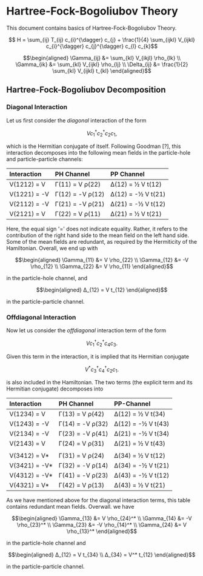 # Hartree-Fock-Bogoliubov Theory

This document contains basics of Hartree-Fock-Bogoliubov Theory.

```math
  H =  \sum_{ij} T_{ij} c_{i}^{\dagger} c_{j}
     + \frac{1}{4} \sum_{ijkl} V_{ijkl} c_{i}^{\dagger} c_{j}^{\dagger} c_{l} c_{k}
```

```math
\begin{aligned}
  \Gamma_{ij} &= \sum_{kl} V_{ikjl} \rho_{lk} \\
  \Gamma_{ik} &= \sum_{kl} V_{ijkl} \rho_{lj} \\
  \Delta_{ij} &= \frac{1}{2} \sum_{kl} V_{ijkl} t_{kl}
\end{aligned}
```



## Hartree-Fock-Bogoliubov Decomposition

### Diagonal Interaction
Let us first consider the *diagonal* interaction of the form
```math
  V c_{1}^{\dagger} c_{2}^{\dagger} c_{2} c_{1} ,
```
which is the Hermitian conjugate of itself. Following Goodman [?], this interaction decomposes into the following mean fields in the particle-hole and particle-particle channels:

| Interaction  | PH Channel       | PP Channel         |
|:------------ |:---------------- |:------------------ |
| V(1212) =  V | Γ(11) =  V ρ(22) | Δ(12) =  ½ V t(12) |
| V(1221) = -V | Γ(12) = -V ρ(12) | Δ(12) = -½ V t(21) |
| V(2112) = -V | Γ(21) = -V ρ(21) | Δ(21) = -½ V t(12) |
| V(2121) =  V | Γ(22) =  V ρ(11) | Δ(21) =  ½ V t(21) |

Here, the equal sign '=' does not indicate equality. Rather, it refers to the contribution of the right hand side to the mean field on the left hand side. Some of the mean fields are redundant, as required by the Hermiticity of the Hamiltonian. Overall, we end up with
```math
\begin{aligned}
\Gamma_{11} &=  V \rho_{22} \\
\Gamma_{12} &= -V \rho_{12} \\
\Gamma_{22} &=  V \rho_{11}
\end{aligned}
```
in the particle-hole channel, and 
```math
\begin{aligned}
Δ_{12} =  V t_{12}
\end{aligned}
```
in the particle-particle channel.

### Offdiagonal Interaction
Now let us consider the *offdiagonal* interaction term of the form
```math
  V c_{1}^{\dagger} c_{2}^{\dagger} c_{4} c_{3}.
```
Given this term in the interaction, it is implied that its Hermitian conjugate
```math
  V^{*} c_{3}^{\dagger} c_{4}^{\dagger} c_{2} c_{1}.
```
is also included in the Hamiltonian. The two terms (the explicit term and its Hermitian conjugate) decomposes into

| Interaction   | PH Channel       | PP-Channel         |
|:------------- |:---------------- |:------------------ |
| V(1234) =  V  | Γ(13) =  V ρ(42) | Δ(12) =  ½ V t(34) |
| V(1243) = -V  | Γ(14) = -V ρ(32) | Δ(12) = -½ V t(43) |
| V(2134) = -V  | Γ(23) = -V ρ(41) | Δ(21) = -½ V t(34) |
| V(2143) =  V  | Γ(24) =  V ρ(31) | Δ(21) =  ½ V t(43) |
|               |                  |                    |
| V(3412) =  V* | Γ(31) =  V ρ(24) | Δ(34) =  ½ V t(12) |
| V(3421) = -V* | Γ(32) = -V ρ(14) | Δ(34) = -½ V t(21) |
| V(4312) = -V* | Γ(41) = -V ρ(23) | Δ(43) = -½ V t(12) |
| V(4321) =  V* | Γ(42) =  V ρ(13) | Δ(43) =  ½ V t(21) |

As we have mentioned above for the diagonal interaction terms, this table contains redundant mean fields. Overwall. we have
```math
\begin{aligned}
\Gamma_{13} &=  V  \rho_{24}^* \\
\Gamma_{14} &= -V  \rho_{23}^* \\
\Gamma_{23} &= -V  \rho_{14}^* \\
\Gamma_{24} &=  V  \rho_{13}^*
\end{aligned}
```
in the particle-hole channel and
```math
\begin{aligned}
Δ_{12} =  V   t_{34} \\
Δ_{34} =  V^* t_{12}
\end{aligned}
```
in the particle-particle channel.
